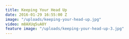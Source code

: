 ```yaml
---
title: Keeping Your Head Up
date: 2016-01-29 16:55:00 Z
image: "/uploads/keeping-your-head-up.jpg"
video: m8AXUq5uA0Y
feature image: "/uploads/keeping-your-head-up-3.jpg"
---
```


